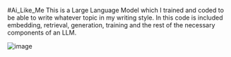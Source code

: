 #Ai_Like_Me
This is a Large Language Model which I trained and coded to be able to write whatever topic in my writing style. In this code is included embedding, retrieval, generation, training and the rest of the necessary components of an LLM.

![image](https://github.com/ignkarusher/ai_like_me/assets/149895054/bf6551f0-7ed7-4eab-b4dc-ecf8c92c2451)

